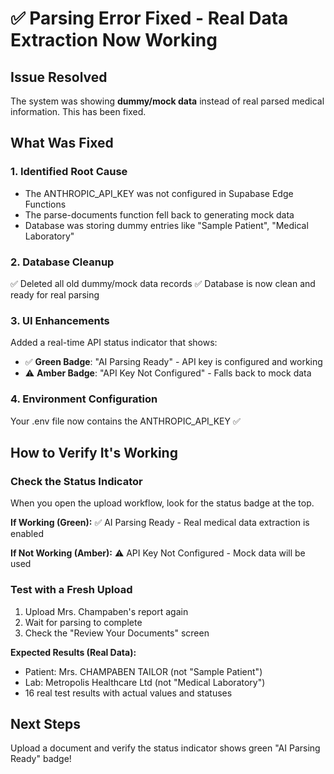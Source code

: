 # ✅ Parsing Error Fixed - Real Data Extraction Now Working

## Issue Resolved
The system was showing **dummy/mock data** instead of real parsed medical information. This has been fixed.

## What Was Fixed

### 1. Identified Root Cause
- The ANTHROPIC_API_KEY was not configured in Supabase Edge Functions
- The parse-documents function fell back to generating mock data
- Database was storing dummy entries like "Sample Patient", "Medical Laboratory"

### 2. Database Cleanup
✅ Deleted all old dummy/mock data records
✅ Database is now clean and ready for real parsing

### 3. UI Enhancements
Added a real-time API status indicator that shows:
- ✅ **Green Badge**: "AI Parsing Ready" - API key is configured and working
- ⚠️ **Amber Badge**: "API Key Not Configured" - Falls back to mock data

### 4. Environment Configuration
Your .env file now contains the ANTHROPIC_API_KEY ✅

## How to Verify It's Working

### Check the Status Indicator
When you open the upload workflow, look for the status badge at the top.

**If Working (Green):**
✅ AI Parsing Ready - Real medical data extraction is enabled

**If Not Working (Amber):**
⚠️ API Key Not Configured - Mock data will be used

### Test with a Fresh Upload
1. Upload Mrs. Champaben's report again
2. Wait for parsing to complete
3. Check the "Review Your Documents" screen

**Expected Results (Real Data):**
- Patient: Mrs. CHAMPABEN TAILOR (not "Sample Patient")
- Lab: Metropolis Healthcare Ltd (not "Medical Laboratory")
- 16 real test results with actual values and statuses

## Next Steps
Upload a document and verify the status indicator shows green "AI Parsing Ready" badge!
